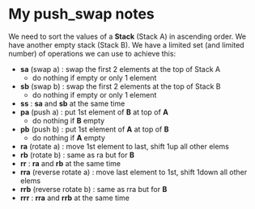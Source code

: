 # My push_swap notes

We need to sort the values of a **Stack** (Stack A) in ascending order. We have another empty stack (Stack B). We have a limited set (and limited number) of operations we can use to achieve this:

- **sa** (swap a) : swap the first 2 elements at the top of Stack A
    - do nothing if empty or only 1 element
- **sb** (swap b) : swap the first 2 elements at the top of Stack B
    - do nothing if empty or only 1 element
- **ss** : **sa** and **sb** at the same time
- **pa** (push a) : put 1st element of **B** at top of **A**
    - do nothing if **B** empty
- **pb** (push b) : put 1st element of **A** at top of **B**
    - do nothing if **A** empty
- **ra** (rotate a) : move 1st element to last, shift 1up all other elems
- **rb** (rotate b) : same as ra but for **B**
- **rr** : **ra** and **rb** at the same time
- **rra** (reverse rotate a) : move last element to 1st, shift 1down all other elems
- **rrb** (reverse rotate b) : same as rra but for **B**
- **rrr** : **rra** and **rrb** at the same time
